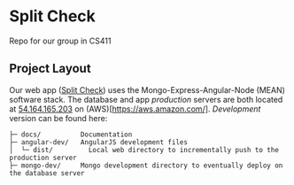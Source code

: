 # Split Check
Repo for our group in CS411

## Project Layout
Our web app ([Split Check](https://splitcheck.github.io/)) uses the Mongo-Express-Angular-Node (MEAN) software stack.  The database and app *production* servers are both located at [54.164.165.203](http://54.164.165.203/) on (AWS)[https://aws.amazon.com/].  *Development* version can be found here:

```shell
├─ docs/          Documentation
├─ angular-dev/   AngularJS development files
│  └─ dist/         Local web directory to incrementally push to the production server
├─ mongo-dev/     Mongo development directory to eventually deploy on the database server
```
